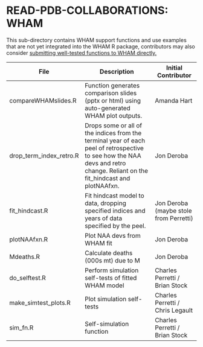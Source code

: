 # READ-PDB-COLLABORATIONS: WHAM

This sub-directory contains WHAM support functions and use examples that are not yet integrated into the WHAM R package, contributors may also consider [submitting well-tested functions to WHAM directly.](https://github.com/timjmiller/wham/blob/80b2b727fb62e09fb880267fcc648cbdb3a16882/.github/CONTRIBUTING.md)

| File | Description | Initial Contributor |
| ---- | ----------- | ------------------- |
| compareWHAMslides.R    |  Function generates comparison slides (pptx or html) using auto-generated WHAM plot outputs. | Amanda Hart |
| drop_term_index_retro.R | Drops some or all of the indices from the terminal year of each peel of retrospective to see how the NAA devs and retro change. Reliant on the fit_hindcast and plotNAAfxn. | Jon Deroba |
| fit_hindcast.R | Fit hindcast model to data, dropping specified indices and years of data specified by the peel. | Jon Deroba (maybe stole from Perretti) |
| plotNAAfxn.R | Plot NAA devs from WHAM fit | Jon Deroba |
| Mdeaths.R | Calculate deaths (000s mt) due to M | Jon Deroba |
| do_selftest.R | Perform simulation self-tests of fitted WHAM model | Charles Perretti / Brian Stock |
| make_simtest_plots.R | Plot simulation self-tests | Charles Perretti / Chris Legault |
| sim_fn.R | Self-simulation function | Charles Perretti / Brian Stock |

